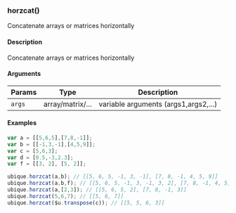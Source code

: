### horzcat()

Concatenate arrays or matrices horizontally


#### Description

Concatenate arrays or matrices horizontally  



#### Arguments

|Params|Type|Description
|---------|----|-----------
|`args` | array/matrix/... | variable arguments (args1,args2,...)


#### Examples

```js
var a = [[5,6,5],[7,8,-1]];
var b = [[-1,3,-1],[4,5,9]];
var c = [5,6,3];
var d = [0.5,-3,2.3];
var f = [[3, 2], [5, 2]];

ubique.horzcat(a,b); // [[5, 6, 5, -1, 3, -1], [7, 8, -1, 4, 5, 9]]
ubique.horzcat(a,b,f); // [[5, 6, 5, -1, 3, -1, 3, 2], [7, 8, -1, 4, 5, 9, 5, 2]]
ubique.horzcat(a,[2,3]); // [[5, 6, 5, 2], [7, 8, -1, 3]]
ubique.horzcat(5,6,7); // [[5, 6, 7]]
ubique.horzcat($u.transpose(c)); // [[5, 5, 6, 3]]
```

